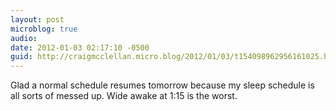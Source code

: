 ```yaml
---
layout: post
microblog: true
audio: 
date: 2012-01-03 02:17:10 -0500
guid: http://craigmcclellan.micro.blog/2012/01/03/t154098962956161025.html
---
```

Glad a normal schedule resumes tomorrow because my sleep schedule is all sorts of messed up. Wide awake at 1:15 is the worst.
